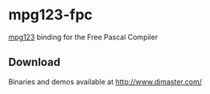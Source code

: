 mpg123-fpc
==========
[mpg123](http://www.mpg123.org/) binding for the Free Pascal Compiler

Download
--------
Binaries and demos available at http://www.djmaster.com/
